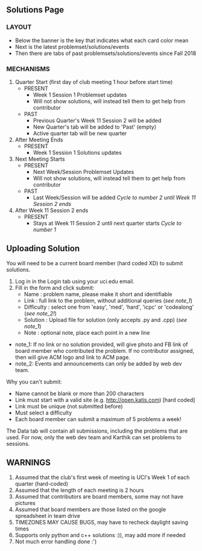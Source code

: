 
## Solutions Page
### LAYOUT
- Below the banner is the key that indicates what each card color mean
- Next is the latest problemset/solutions/events
- Then there are tabs of past problemsets/solutions/events since Fall 2018
### MECHANISMS
1. Quarter Start (first day of club meeting 1 hour before start time)
    * PRESENT
        -  Week 1 Session 1 Problemset updates
        -  Will not show solutions, will instead tell them to get help from contributor
    * PAST
        - Previous Quarter's Week 11 Session 2 will be added
        - New Quarter's tab will be added to 'Past' (empty)
        - Active quarter tab will be new quarter
2. After Meeting Ends
    * PRESENT
        - Week 1 Session 1 Solutions updates
3. Next Meeting Starts
    * PRESENT
        - Next Week/Session Problemset Updates
        - Will not show solutions, will instead tell them to get help from contributor
    * PAST
         - Last Week/Session will be added
    *Cycle to number 2 until Week 11 Session 2 ends*
4. After Week 11 Session 2 ends
    * PRESENT
        - Stays at Week 11 Session 2 until next quarter starts
    *Cycle to number 1*

## Uploading Solution
You will need to be a current board member (hard coded XD) to submit solutions.

1. Log in in the Login tab using your uci.edu email.
2. Fill in the form and click submit:
    * Name          : problem name, please make it short and identifiable
    * Link          : full link to the problem, without additional queries (*see note_1*)
    * Difficulty    : select one from 'easy', 'med', 'hard', 'icpc' or 'codealong' (*see note_2!*)
    * Solution      : Upload file for solution (only accepts .py and .cpp) (*see note_1*)
    * Note          : optional note, place each point in a new line

* note_1: 
    If no link or no solution provided, will give photo and FB link
    of board member who contributed the problem. If no contributor
    assigned, then will give ACM logo and link to ACM page.
* note_2:
    Events and announcements can only be added by web dev team.

Why you can't submit:
- Name cannot be blank or more than 200 characters
- Link must start with a valid site (e.g. http://open.katis.com) [hard coded]
- Link must be unique (not submitted before)
- Must select a difficulty 
- Each board member can submit a maximum of 5 problems a week!

The Data tab will contain all submissions, including the problems that are used.
For now, only the web dev team and Karthik can set problems to sessions.

## WARNINGS
1. Assumed that the club's first week of meeting is UCI's Week 1 of each quarter (hard-coded)
2. Assumed that the length of each meeting is 2 hours
3. Assumed that contributors are board members, some may not have pictures
4. Assumed that board members are those listed on the google spreadsheet in team drive
5. TIMEZONES MAY CAUSE BUGS, may have to recheck daylight saving times
6. Supports only python and c++ solutions :)), may add more if needed
7. Not much error handling done :')
